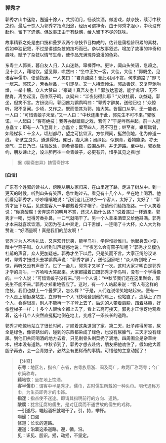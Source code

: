 <script type="text/javascript">
    var head = document.getElementsByTagName('head')[0];
    cssURL = '/public/liao.css';
    linkTag = document.createElement('link');
    linkTag.href = cssURL;
    linkTag.setAttribute('type','text/css');
    linkTag.setAttribute('rel','stylesheet');
    head.appendChild(linkTag);
</script>
### 郭秀才

郭秀才山中迷路，邂逅十馀人，共赏明月，畅谈饮酒，做游戏，献杂技，续订中秋之约，最后十馀人为郭秀才指点归途，经历可谓神奇。由于郭秀才胆小，中秋没有赴约，留下了遗憾。但故事正由于有缺憾，给人留下不尽的馀味。

故事精彩之处是由口技和叠罗汉两个杂技节目构成的，估计是蒲松龄积累的素材。假如单独记叙，不过是讲述杂技的技巧而已。杂以故事叙述，增加了故事的神奇和趣味，赋予了杂技以情节生命，使作品充满瑰异浪漫的色彩。

东粤士人郭某，暮自友人归，入山迷路，窜榛莽中。更许，闻山头笑语，急趋之。见十余人，藉地饮。望见郭，哄然曰：“坐中正欠一客，大佳，大佳！”郭既坐，见诸客半儒巾，便请指迷。一人笑曰：“君真酸腐！舍此明月不赏，何求道路？”即飞一觥来。郭饮之，芳香射鼻，一引遂尽。又一人持壶倾注。郭故善饮，又复奔驰吻燥，一举十觞。众人大赞曰：“豪哉！真吾友也！”
郭放达喜谑，能学禽语，无不酷肖。离坐起溲，窃作燕子鸣。众疑曰：“半夜何得此耶？”又效杜鹃，众益疑。郭坐，但笑不言。方纷议间，郭回酋为鹦鹉鸣曰：“郭秀才醉矣，送他归也！”众惊听，寂不复闻。少顷，又作之。既而悟其为郭，始大笑。皆撮口从学，无一能者。一人曰：“可惜青娘子未至。”又一人曰：“中秋还集于此，郭先生不可不来。”郭敬诺。一人起曰：“客有绝技；我等亦献踏肩之戏，若何？”于是哗然并起。前一人挺身矗立；即有一人飞登肩上，亦矗立；累至四人，高不可登；继至者，攀肩踏臂，如缘梯状：十余人，顷刻都尽，望之可接霄汉。方惊顾间，挺然倒地，化为修道一线。
郭骇立良久，遵道得归。翼日，腹大痛；溺绿色，似铜青，着物能染，亦无溺气，三日乃已。往验故处，则肴骨狼籍，四围丛莽，并无道路。至中秋，郭欲赴约，朋友谏止之，设斗胆再往一会青娘子，必更有异，惜乎其见之摇也!

</section>

> 据《聊斋志异》铸雪斋抄本

#### [白话]
<aside>

广东有个姓郭的读书人，傍晚从朋友家归来，在山里迷了路，走进了树丛中。到一更天的时候，听到山头有笑声，急忙跑过去。看见有十几个人，坐在地上喝酒。他们看见郭秀才，吵吵嚷嚷地说：“我们这儿正缺少一个客人，太好了，太好了！”郭秀才坐下以后，见这些客人一半都戴着秀才帽子，便请他们给指指路。一个人笑着说：“你真酸腐！舍弃这样的明月不赏，还求人指什么路？”说着递过一杯酒来。郭秀才一喝，觉得芳香扑鼻，一口气就喝干了。另一个人拿来酒壶又给他斟满。郭秀才本来就喜欢饮酒，又因为在山中奔走，口干舌燥，一连喝了十大杯。众人大为称赞说：“好酒量啊！真是我们的朋友啊！”

郭秀才为人不拘礼法，又喜欢开玩笑，能学鸟叫，学得惟妙惟肖。他起身去小便，暗中学燕子叫。众人听到叫声疑惑地说：“半夜怎么会有燕子叫呢？”郭秀才又模仿杜鹃的声音，众人更加疑惑。郭秀才坐下以后，只是笑而不言。大家正纷纷议论时，郭秀才扭过头去学鹦鹉声说：“郭秀才醉了，送他回家吧！”众人听到吃了一惊，再听又没有声音了。过了一会儿，郭秀才又学了一次。这时大家才明白是郭秀才学的鸟叫，一齐哈哈大笑起来。大家都撮着口跟郭秀才学鸟叫，没有一个学得像的。一个人说：“可惜青娘子没有来。”另一个人说：“中秋节我们还在这里聚会，郭先生不能不来。”郭秀才郑重地答应了。这时，有一个人站起来说：“客人有这样的绝技，我们也献上一个叠罗汉，怎么样？”于是，人们连说带笑地站起来。便有一个人走上前挺身站立，立即有一个人飞快地登到他的肩上，也站直了，连续上了四个人，叠得很高，别人不能再一下子登上去了，后边的人攀着肩膀，踏着胳膊，好像登梯子一样：十多个人很快全都上去了，看上去高可接天。郭秀才正惊讶地观看着，这十几个人突然直挺挺地倒在地上，变成了一条长长的道路。

郭秀才吃惊地站立了很长时间，才顺着这条道回了家。第二天，肚子疼得厉害，尿全是绿色，像铜锈似的，碰到的东西都染成了绿色，也没有尿臊气，三天才没有绿尿。到他们共同喝酒的地方去看，只见剩骨头剩菜扔了满地，四周围全是杂草树木，根本没有道路。中秋节到了，郭秀才想去赴约，朋友把他劝住了。假如他大着胆子再去，会一会青娘子，必然会有更稀奇的事情。可惜他的主意动摇了！

</aside>

> 【注释】  
<b>东粤</b>：地区名，指令广东省，古粤族居浙、闽及两广，故两厂称两粤；今广东简称粤。  
<b>藉地饮</b>：坐在地上饮酒。  
<b>客半儒巾</b>：谓客中半是秀才。儒巾，古时儒生所戴的一种头巾。明代通称方巾，为生员即秀才的巾饰。  
<b>指迷</b>：指点使不迷途。即请其指明前行的方向、道路。  
<b>酸腐</b>：犹言迂腐的儒生，是对迂腐而不通世故的儒生的戏称。  
<b>一引遂尽，端起酒杯就喝干了。引，持，举杯。  
<b>吻燥</b>：口渴  
<b>修道</b>：长长的道路。  
<b>遵道</b>：沿着这条道路。遵，循，沿。  
<b>见</b>：识见、胆识。摇，动摇，不坚定。  

